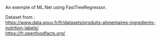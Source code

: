 ﻿An exemple of ML.Net using FastTreeRegressor.

Dataset from :   
https://www.data.gouv.fr/fr/datasets/produits-alimentaires-ingredients-nutrition-labels/   
https://fr.openfoodfacts.org/ 


